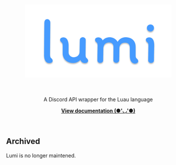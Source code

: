 <div align="center">
	<img src=".moonwave/static/logo.svg" alt="Lumi" width="400" />
	<br><br><br>
	<p>A Discord API wrapper for the Luau language</p>
	<a href="https://0jewell.github.io/Lumi/"><strong>View documentation (●'◡'●)</strong></a>
  <br><br><br>
</div>

## Archived
Lumi is no longer maintened.